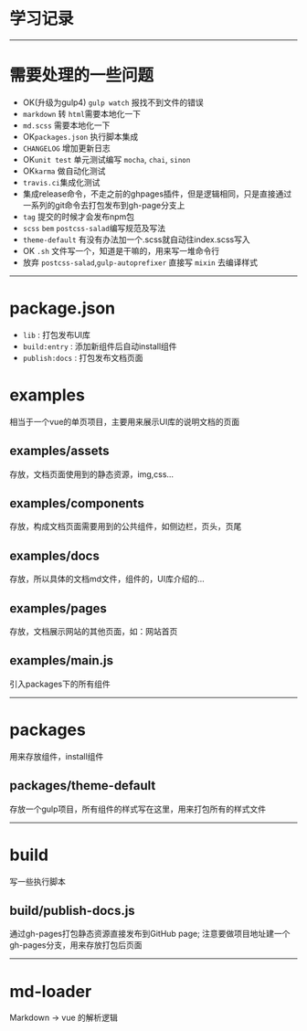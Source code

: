# 学习记录
----

# 需要处理的一些问题

- OK(升级为gulp4) ` gulp watch ` 报找不到文件的错误
- ` markdown ` 转 ` html `需要本地化一下
- ` md.scss ` 需要本地化一下
- OK` packages.json ` 执行脚本集成
- ` CHANGELOG ` 增加更新日志
- OK` unit test ` 单元测试编写 ` mocha `, ` chai `, ` sinon `
- OK` karma ` 做自动化测试
- ` travis.ci `集成化测试
 - 集成release命令，不走之前的ghpages插件，但是逻辑相同，只是直接通过一系列的git命令去打包发布到gh-page分支上
 - ` tag ` 提交的时候才会发布npm包
- ` scss ` ` bem ` ` postcss-salad `编写规范及写法
- ` theme-default ` 有没有办法加一个.scss就自动往index.scss写入
- OK ` .sh ` 文件写一个，知道是干嘛的，用来写一堆命令行
- 放弃 ` postcss-salad `,` gulp-autoprefixer ` 直接写 ` mixin ` 去编译样式

----

# package.json

- ` lib ` : 打包发布UI库
- ` build:entry ` : 添加新组件后自动install组件
- ` publish:docs ` : 打包发布文档页面

# examples

相当于一个vue的单页项目，主要用来展示UI库的说明文档的页面

## examples/assets

存放，文档页面使用到的静态资源，img,css...

## examples/components

存放，构成文档页面需要用到的公共组件，如侧边栏，页头，页尾

## examples/docs

存放，所以具体的文档md文件，组件的，UI库介绍的...

## examples/pages

存放，文档展示网站的其他页面，如：网站首页

## examples/main.js

引入packages下的所有组件

----

# packages

用来存放组件，install组件

## packages/theme-default

存放一个gulp项目，所有组件的样式写在这里，用来打包所有的样式文件

----

# build

写一些执行脚本

## build/publish-docs.js

通过gh-pages打包静态资源直接发布到GitHub page; 注意要做项目地址建一个gh-pages分支，用来存放打包后页面

----

# md-loader

Markdown -> vue 的解析逻辑

